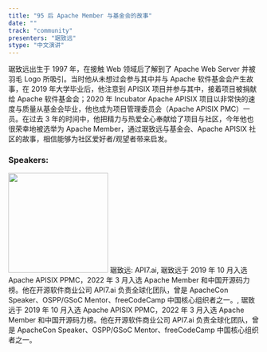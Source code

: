 ```yaml
---
title: "95 后 Apache Member 与基金会的故事"
date: "" 
track: "community"
presenters: "琚致远"
stype: "中文演讲"
---
```

琚致远出生于 1997 年，在接触 Web 领域后了解到了 Apache Web Server 并被羽毛 Logo 所吸引。当时他从未想过会参与其中并与 Apache 软件基金会产生故事，在 2019 年大学毕业后，他注意到 APISIX 项目并参与其中，接着项目被捐献给 Apache 软件基金会；2020 年 Incubator Apache APISIX 项目以非常快的速度与质量从基金会毕业，他也成为项目管理委员会（Apache APISIX PMC）一员。在过去 3 年的时间中，他把精力与热爱全心奉献给了项目与社区，今年他也很荣幸地被选举为 Apache Member，通过琚致远与基金会、Apache APISIX 社区的故事，相信能够为社区爱好者/观望者带来启发。
 ### Speakers: 
 <img src="images/speaker/1009.png" width="200" />
 琚致远: API7.ai, 琚致远于 2019 年 10 月入选 Apache APISIX PPMC，2022 年 3 月入选 Apache Member 和中国开源码力榜。他在开源软件商业公司 API7.ai 负责全球化团队，曾是 ApacheCon Speaker、OSPP/GSoC Mentor、freeCodeCamp 中国核心组织者之一。, 琚致远于 2019 年 10 月入选 Apache APISIX PPMC，2022 年 3 月入选 Apache Member 和中国开源码力榜。他在开源软件商业公司 API7.ai 负责全球化团队，曾是 ApacheCon Speaker、OSPP/GSoC Mentor、freeCodeCamp 中国核心组织者之一。
 